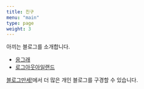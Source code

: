 ```yaml
---
title: 친구
menu: "main"
type: page
weight: 3
---
```


아끼는 블로그를 소개합니다. 
- [응그래](https://eungyes.com)
- [로그아웃아일랜드](https://www.logoutisland.com/)

[블로그만세!](https://blogmansae.com/)에서 더 많은 개인 블로그를 구경할 수 있습니다.